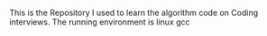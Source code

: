This is the Repository I used to learn the algorithm code on Coding interviews. The running environment is linux gcc
